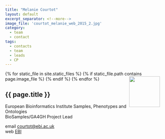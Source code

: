```yaml
---
title: "Melanie Courtot"
layout: default
excerpt_separator: <!--more-->
image_file: 'courtot_melanie_web_2015_2.jpg'
category:
  - team
  - contact
tags:
  - contacts
  - team
  - leads
  - CP
---
```


{% for static_file in site.static_files %}
  {% if static_file.path contains page.image_file %}
<img style="float: right; width: 100px;" src="{{ static_file.path | relative_url}}" />
  {% endif %}
{% endfor %}

## {{ page.title }}

European Bioinformatics Institute
Samples, Phenotypes and Ontologies  
BioSamples/GA4GH Project Lead   

<!--more-->

email [courtot@ebi.ac.uk](mailto:courtot@ebi.ac.uk)  
web [EBI](https://www.ebi.ac.uk/about/people/melanie-courtot)  
